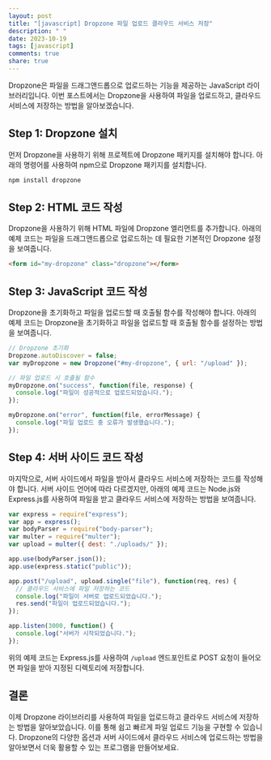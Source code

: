 ```yaml
---
layout: post
title: "[javascript] Dropzone 파일 업로드 클라우드 서비스 저장"
description: " "
date: 2023-10-19
tags: [javascript]
comments: true
share: true
---
```


Dropzone은 파일을 드래그앤드롭으로 업로드하는 기능을 제공하는 JavaScript 라이브러리입니다. 이번 포스트에서는 Dropzone을 사용하여 파일을 업로드하고, 클라우드 서비스에 저장하는 방법을 알아보겠습니다.

## Step 1: Dropzone 설치

먼저 Dropzone을 사용하기 위해 프로젝트에 Dropzone 패키지를 설치해야 합니다. 아래의 명령어를 사용하여 npm으로 Dropzone 패키지를 설치합니다.

```javascript
npm install dropzone
```

## Step 2: HTML 코드 작성

Dropzone을 사용하기 위해 HTML 파일에 Dropzone 엘리먼트를 추가합니다. 아래의 예제 코드는 파일을 드래그앤드롭으로 업로드하는 데 필요한 기본적인 Dropzone 설정을 보여줍니다.

```html
<form id="my-dropzone" class="dropzone"></form>
```

## Step 3: JavaScript 코드 작성

Dropzone을 초기화하고 파일을 업로드할 때 호출될 함수를 작성해야 합니다. 아래의 예제 코드는 Dropzone을 초기화하고 파일을 업로드할 때 호출될 함수를 설정하는 방법을 보여줍니다.

```javascript
// Dropzone 초기화
Dropzone.autoDiscover = false;
var myDropzone = new Dropzone("#my-dropzone", { url: "/upload" });

// 파일 업로드 시 호출될 함수
myDropzone.on("success", function(file, response) {
  console.log("파일이 성공적으로 업로드되었습니다.");
});

myDropzone.on("error", function(file, errorMessage) {
  console.log("파일 업로드 중 오류가 발생했습니다.");
});
```

## Step 4: 서버 사이드 코드 작성

마지막으로, 서버 사이드에서 파일을 받아서 클라우드 서비스에 저장하는 코드를 작성해야 합니다. 서버 사이드 언어에 따라 다르겠지만, 아래의 예제 코드는 Node.js와 Express.js를 사용하여 파일을 받고 클라우드 서비스에 저장하는 방법을 보여줍니다.

```javascript
var express = require("express");
var app = express();
var bodyParser = require("body-parser");
var multer = require("multer");
var upload = multer({ dest: "./uploads/" });

app.use(bodyParser.json());
app.use(express.static("public"));

app.post("/upload", upload.single("file"), function(req, res) {
  // 클라우드 서비스에 파일 저장하는 코드
  console.log("파일이 서버로 업로드되었습니다.");
  res.send("파일이 업로드되었습니다.");
});

app.listen(3000, function() {
  console.log("서버가 시작되었습니다.");
});
```

위의 예제 코드는 Express.js를 사용하여 `/upload` 엔드포인트로 POST 요청이 들어오면 파일을 받아 지정된 디렉토리에 저장합니다.

## 결론

이제 Dropzone 라이브러리를 사용하여 파일을 업로드하고 클라우드 서비스에 저장하는 방법을 알아보았습니다. 이를 통해 쉽고 빠르게 파일 업로드 기능을 구현할 수 있습니다. Dropzone의 다양한 옵션과 서버 사이드에서 클라우드 서비스에 업로드하는 방법을 알아보면서 더욱 활용할 수 있는 프로그램을 만들어보세요.